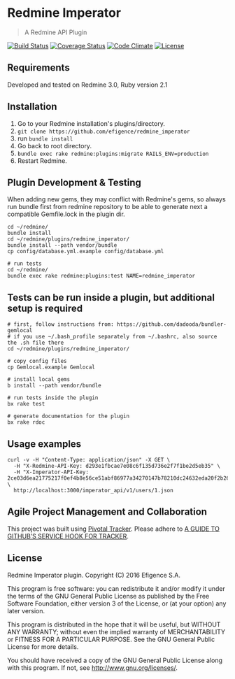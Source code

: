# Redmine Imperator

> A Redmine API Plugin

[![Build Status](https://travis-ci.org/efigence/redmine_imperator.svg?branch=master)](https://travis-ci.org/efigence/redmine_imperator) [![Coverage Status](https://coveralls.io/repos/github/efigence/redmine_imperator/badge.png?branch=master)](https://coveralls.io/github/efigence/redmine_imperator?branch=master) [![Code Climate](https://codeclimate.com/github/efigence/redmine_imperator/badges/gpa.svg)](https://codeclimate.com/github/efigence/redmine_imperator) [![License](http://img.shields.io/:license-gpl3-blue.svg?style=flat-square)](http://www.gnu.org/licenses/gpl-3.0.html)

## Requirements

Developed and tested on Redmine 3.0, Ruby version 2.1

## Installation

1. Go to your Redmine installation's plugins/directory.
2. `git clone https://github.com/efigence/redmine_imperator`
3. run `bundle install`
4. Go back to root directory.
5. `bundle exec rake redmine:plugins:migrate RAILS_ENV=production`
6. Restart Redmine.

## Plugin Development & Testing

When adding new gems, they may conflict with Redmine's gems, so always run bundle first from redmine repository to be able to generate next a compatible Gemfile.lock in the plugin dir.

```
cd ~/redmine/
bundle install
cd ~/redmine/plugins/redmine_imperator/
bundle install --path vendor/bundle
cp config/database.yml.example config/database.yml

# run tests
cd ~/redmine/
bundle exec rake redmine:plugins:test NAME=redmine_imperator
```

## Tests can be run inside a plugin, but additional setup is required

```
# first, follow instructions from: https://github.com/dadooda/bundler-gemlocal
# if you use ~/.bash_profile separately from ~/.bashrc, also source the .sh file there
cd ~/redmine/plugins/redmine_imperator/

# copy config files
cp Gemlocal.example Gemlocal

# install local gems
b install --path vendor/bundle

# run tests inside the plugin
bx rake test

# generate documentation for the plugin
bx rake rdoc
```

## Usage examples

```
curl -v -H "Content-Type: application/json" -X GET \
  -H "X-Redmine-API-Key: d293e1fbcae7e08c6f135d736e2f7f1be2d5eb35" \
  -H "X-Imperator-API-Key: 2ce03d6ea21775217f0ef4b8e56ce51abf86977a34270147b78210dc24632eda20f2b26fea440953cdeb2cb0fd6b82cbe2254a48f2b5d916db48e9851d9200d0" \
  http://localhost:3000/imperator_api/v1/users/1.json
```

## Agile Project Management and Collaboration

This project was built using [Pivotal Tracker](https://www.pivotaltracker.com/projects/1580447/). Please adhere to [A GUIDE TO GITHUB’S SERVICE HOOK FOR TRACKER](http://www.pivotaltracker.com/community/tracker-blog/guide-githubs-service-hook-tracker).

## License

Redmine Imperator plugin.
Copyright (C) 2016 Efigence S.A.

This program is free software: you can redistribute it and/or modify
it under the terms of the GNU General Public License as published by
the Free Software Foundation, either version 3 of the License, or
(at your option) any later version.

This program is distributed in the hope that it will be useful,
but WITHOUT ANY WARRANTY; without even the implied warranty of
MERCHANTABILITY or FITNESS FOR A PARTICULAR PURPOSE.  See the
GNU General Public License for more details.

You should have received a copy of the GNU General Public License
along with this program.  If not, see <http://www.gnu.org/licenses/>.
